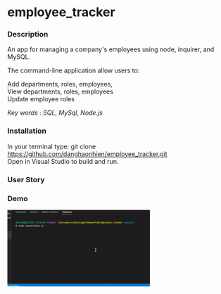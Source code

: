 # employee_tracker

### Description

An app for managing a company's employees using node, inquirer, and MySQL.

The command-line application allow users to:<br>

Add departments, roles, employees, <br>
View departments, roles, employees <br>
Update employee roles<br>

_Key words_ :
_SQL_, _MySql_, _Node.js_

### Installation

In your terminal type: git clone https://github.com/danghaonhien/employee_tracker.git <br>
Open in Visual Studio to build and run.

### User Story

### Demo

![ demogif](gif.gif) <br>
